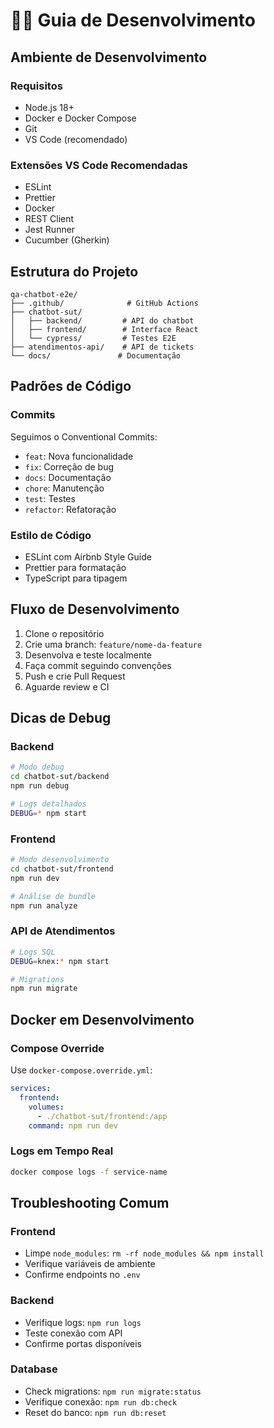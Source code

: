 # 👩‍💻 Guia de Desenvolvimento

## Ambiente de Desenvolvimento

### Requisitos
- Node.js 18+
- Docker e Docker Compose
- Git
- VS Code (recomendado)

### Extensões VS Code Recomendadas
- ESLint
- Prettier
- Docker
- REST Client
- Jest Runner
- Cucumber (Gherkin)

## Estrutura do Projeto

```
qa-chatbot-e2e/
├── .github/              # GitHub Actions
├── chatbot-sut/         
│   ├── backend/         # API do chatbot
│   ├── frontend/        # Interface React
│   └── cypress/         # Testes E2E
├── atendimentos-api/    # API de tickets
└── docs/               # Documentação
```

## Padrões de Código

### Commits
Seguimos o Conventional Commits:
- `feat`: Nova funcionalidade
- `fix`: Correção de bug
- `docs`: Documentação
- `chore`: Manutenção
- `test`: Testes
- `refactor`: Refatoração

### Estilo de Código
- ESLint com Airbnb Style Guide
- Prettier para formatação
- TypeScript para tipagem

## Fluxo de Desenvolvimento

1. Clone o repositório
2. Crie uma branch: `feature/nome-da-feature`
3. Desenvolva e teste localmente
4. Faça commit seguindo convenções
5. Push e crie Pull Request
6. Aguarde review e CI

## Dicas de Debug

### Backend
```bash
# Modo debug
cd chatbot-sut/backend
npm run debug

# Logs detalhados
DEBUG=* npm start
```

### Frontend
```bash
# Modo desenvolvimento
cd chatbot-sut/frontend
npm run dev

# Análise de bundle
npm run analyze
```

### API de Atendimentos
```bash
# Logs SQL
DEBUG=knex:* npm start

# Migrations
npm run migrate
```

## Docker em Desenvolvimento

### Compose Override
Use `docker-compose.override.yml`:
```yaml
services:
  frontend:
    volumes:
      - ./chatbot-sut/frontend:/app
    command: npm run dev
```

### Logs em Tempo Real
```bash
docker compose logs -f service-name
```

## Troubleshooting Comum

### Frontend
- Limpe `node_modules`: `rm -rf node_modules && npm install`
- Verifique variáveis de ambiente
- Confirme endpoints no `.env`

### Backend
- Verifique logs: `npm run logs`
- Teste conexão com API
- Confirme portas disponíveis

### Database
- Check migrations: `npm run migrate:status`
- Verifique conexão: `npm run db:check`
- Reset do banco: `npm run db:reset`
